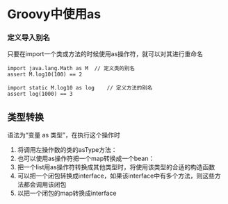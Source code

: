 # Groovy中使用as

### 定义导入别名
只要在import一个类或方法的时候使用as操作符，就可以对其进行重命名

	import java.lang.Math as M  // 定义类的别名  
	assert M.log10(100) == 2  
  
	import static M.log10 as log    // 定义方法的别名  
	assert log(1000) == 3  


## 类型转换
语法为“变量 as 类型”，在执行这个操作时
1. 将调用左操作数的类的asType方法：
2. 也可以使用as操作符把一个map转换成一个bean：
3. 把一个list用as操作符转换成其他类型时，将使用该类型的合适的构造函数
4. 可以把一个闭包转换成interface，如果该interface中有多个方法，则这些方法都会调用该闭包
5. 以把一个闭包的map转换成interface	